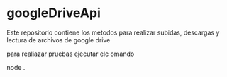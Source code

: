 # googleDriveApi
Este repositorio contiene los metodos para realizar subidas, descargas y lectura de archivos de google drive


para realiazar pruebas ejecutar elc omando

node .
